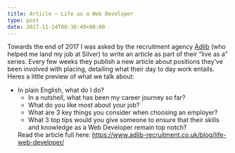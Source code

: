 ```yaml
---
title: Article – Life as a Web Developer
type: post
date: 2017-11-24T08:30:49+00:00
---
```

Towards the end of 2017 I was asked by the recruitment agency [Adlib][1] (who helped me land my job at Silver) to write an article as part of their &#8220;live as a&#8221; series. Every few weeks they publish a new article about positions they&#8217;ve been involved with placing, detailing what their day to day work entails. Heres a little preview of what we talk about:

  * In plain English, what do I do? 
      * In a nutshell, what has been my career journey so far?
      * What do you like most about your job?
      * What are 3 key things you consider when choosing an employer?
      * What 3 top tips would you give someone to ensure that their skills and knowledge as a Web Developer remain top notch?</ul> 
    Read the article full here: <https://www.adlib-recruitment.co.uk/blog/life-web-developer/>

 [1]: https://www.adlib-recruitment.co.uk
